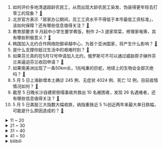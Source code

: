 1. 如何评价多地清退超龄农民工，从而出现大龄农民工染发、伪装得更年轻去打零工的现象？ [:link:](https://www.zhihu.com/question/531440955)
2. 北京官方表示「居家办公期间，员工工资水平不得低于本市最低工资标准」，该如何保障？还有哪些信息值得关注？ [:link:](https://www.zhihu.com/question/531473275)
3. 教育部要求 9 月起中小学生要学煮饭，制作 2~3 道家常菜，修理家电等，具有哪些积极意义？ [:link:](https://www.zhihu.com/question/531443999)
4. 韩国加入北约合作网络防御卓越中心，为首个亚洲国家，将产生什么影响？ [:link:](https://www.zhihu.com/question/531456439)
5. 是什么支撑你挺过生活中的艰难时刻？ [:link:](https://www.zhihu.com/question/530102091)
6. 如果芬兰真的在5月12号申请加入北约，俄罗斯可不可以通过威胁原子弹炸芬兰来逼迫芬兰收回申请？ [:link:](https://www.zhihu.com/question/531223027)
7. 如果南美洲出现了一条50km长，1兆吨重的巨蛇，地球上的生物会全部灭绝吗？ [:link:](https://www.zhihu.com/question/518609497)
8. 5 月 5 日上海新增本土确诊 245 例、无症状 4024 例、死亡 12 例，目前疫情情况如何？ [:link:](https://www.zhihu.com/question/531554861)
9. 截至 5 日晚长沙自建房倒塌事故共救出 10 名被困者，发现 26 名遇难者，还有哪些信息值得关注？ [:link:](https://www.zhihu.com/question/531501877)
10. 5 月 5 日美股三大指数大幅收跌，纳指重挫近 5 %创近两年来最大单日跌幅，可能是什么原因造成的？ [:link:](https://www.zhihu.com/question/531555435)
<details>
<summary>11 ~ 20</summary>

11. 表弟声称「别人骂你是狗，你特别生气，很可能是因为你的潜意识已经承认了自己是狗」，如何看待这种观点？ [:link:](https://www.zhihu.com/question/487889102)
12. 为什么张国荣在拍完《春光乍泄》后宣布不再和王家卫合作？ [:link:](https://www.zhihu.com/question/41854199)
13. 多地开展常态化核酸检测，会取代「大规模封控」吗？ [:link:](https://www.zhihu.com/question/531360707)
14. 游戏公司多益网络招聘称全司禁烟，吸烟者需戒烟后入职，如何看待这一要求，你还见过哪些奇怪的公司要求？ [:link:](https://www.zhihu.com/question/531470880)
15. 「麻烦了」「打扰了」等成为高频用语，表面客气实则疏离，「乙方心态」在生活中泛化反映了怎样的社会心理？ [:link:](https://www.zhihu.com/question/531431278)
16. 5 月 5 日北京新增本土感染「55+17」，目前疫情情况如何？ [:link:](https://www.zhihu.com/question/531554935)
17. 如何评价原神2.7版本延期每周补偿400原石? [:link:](https://www.zhihu.com/question/531511003)
18. 想跳槽，原公司却给了意想不到的超高涨薪，我该怎么办才好？ [:link:](https://www.zhihu.com/question/386004234)
19. 如何评价职业模特辞职改行开公交车 11 年？跨度较大的转行需要注意什么？ [:link:](https://www.zhihu.com/question/531404539)
20. 印度一架波音 737 降落时突发故障，致 17 人重伤，事故原因可能是什么？ [:link:](https://www.zhihu.com/question/531289746)
</details>
<details>
<summary>21 ~ 30</summary>

21. 为什么装修公司知道业主找了第三方监理就直接要求涨价或者中止合同？ [:link:](https://www.zhihu.com/question/269400900)
22. 受美国政府制裁消息影响，5 月 5 日海康威视跌停，公司回应希望获得公平公正的对待，哪些信息值得关注？ [:link:](https://www.zhihu.com/question/531426311)
23. 如何看待被俄军控制着的马里乌波尔市推行“俄化教育”,当地已有学校的语文、历史改成教授俄文和俄罗斯历史？ [:link:](https://www.zhihu.com/question/531369846)
24. 如何看待 Redmi K50 在发布一个半月后官网部分版本迎来 50 元的售价降幅？ [:link:](https://www.zhihu.com/question/530488909)
25. 如何评价「俄外长称希特勒有犹太人血统，以色列震怒：不可原谅！」？ [:link:](https://www.zhihu.com/question/531201726)
26. 为什么三体人不射落两个太阳打破不能稳定发展的宿命？ [:link:](https://www.zhihu.com/question/531234170)
27. 自学，刚学完黑马的js高级，总感觉还有很多没学，但是又不知道看啥，有些迷茫，求大佬们推荐? [:link:](https://www.zhihu.com/question/531104620)
28. 网上动辄就是清北复交毕业生年薪 50∽100 万，是真的吗？ [:link:](https://www.zhihu.com/question/531196159)
29. 美国再次加息了50个基点，美股大涨，这是什么逻辑？ [:link:](https://www.zhihu.com/question/531401437)
30. 有哪个瞬间，你特别想放弃考研？ [:link:](https://www.zhihu.com/question/486507979)
</details>
<details>
<summary>31 ~ 40</summary>

31. 5 月 3 日凌晨，江阴市周庄镇在核酸检测中发现多名核酸检测异常人员，目前当地疫情情况如何？ [:link:](https://www.zhihu.com/question/531184113)
32. 如何从逻辑上说明新冠病毒奥密克戎不是大号流感? [:link:](https://www.zhihu.com/question/526155418)
33. 生化环材是什么时候开始走下坡路变成天坑行业的？ [:link:](https://www.zhihu.com/question/527648364)
34. 为什么露营变得这么火？露营满足了年轻人什么心理？ [:link:](https://www.zhihu.com/question/492541701)
35. 作为豪门千金的王熙凤不识字，算不算是《红楼梦》的重大漏洞? [:link:](https://www.zhihu.com/question/529958251)
36. 游戏《明日方舟》中有哪些很有意义的话？ [:link:](https://www.zhihu.com/question/526277671)
37. 如何评价大学生自导自演的桌面实验电影《别叫我青年》，这反映出来当代青年的哪些状态？ [:link:](https://www.zhihu.com/question/531290903)
38. 光速不变原理是否正确？ [:link:](https://www.zhihu.com/question/531139351)
39. 美最新一批军援已抵乌边境，乌军将学习使用 M777 火炮，此批军援将对乌克兰局势带来哪些帮助？ [:link:](https://www.zhihu.com/question/529005646)
40. 5 月 5 日台湾新增本土新冠确诊病例 30035 例，目前当地疫情防控如何？ [:link:](https://www.zhihu.com/question/531448229)
</details>
<details>
<summary>41 ~ 50</summary>

41. 成年人必须要悟透哪些人性潜规则？ [:link:](https://www.zhihu.com/question/483436112)
42. 成年人如何补充日常所需营养？喝奶粉可以吗？是否有适合成人体质的奶粉推荐？ [:link:](https://www.zhihu.com/question/530276748)
43. 如何看待 2022 年 5 月 5 日 A 股全线大涨？ [:link:](https://www.zhihu.com/question/531449428)
44. 高三最后一个月心态炸了怎么办？ [:link:](https://www.zhihu.com/question/531279557)
45. 如何滴水不漏的学完C语言？ [:link:](https://www.zhihu.com/question/509091873)
46. 《知否？知否？应是绿肥红瘦》传达了什么样的价值观？是在宣扬重男轻女等封建思想吗？ [:link:](https://www.zhihu.com/question/508563865)
47. 怎么样才能找到就一个人自由上班，不需要考虑人际关系的工作，这种工作一般需要什么能力，工资多少? [:link:](https://www.zhihu.com/question/523329139)
48. 当下疫情形势严峻，当代年轻人的出路在哪里？ [:link:](https://www.zhihu.com/question/530605336)
49. Y9000P 2022 今年 618 价格会不会回到首发价？或者比首发价更低，优惠多？ [:link:](https://www.zhihu.com/question/531022813)
50. 毕业答辩的PPT应该包括哪些内容？ [:link:](https://www.zhihu.com/question/278377428)
</details><details>
<summary>bilibili</summary>

1. 《不被大风吹倒》：莫言写给青年朋友的一封信 [:link:](//www.bilibili.com/video/BV1A44y1u7PF)
2. 小 龙 虾 串 天 花 板 [:link:](//www.bilibili.com/video/BV1WT4y1k7CJ)
3. 当UP主成为网课老师，用随机来的PPT上课翻车了！！ [:link:](//www.bilibili.com/video/BV12T4y1r7Zx)
4. “快停车，我憋不住了” [:link:](//www.bilibili.com/video/BV1QT4y1z7mG)
5. 娇妻文学：女性情感致幻剂 [:link:](//www.bilibili.com/video/BV1Ai4y1U7ZX)
6. 甄嬛：皇上萨日朗！！！ [:link:](//www.bilibili.com/video/BV1v44y137qK)
7. 《明日方舟》EP - Bluish Light [:link:](//www.bilibili.com/video/BV1AY411A7jB)
8. 《一个青年的青年节》 [:link:](//www.bilibili.com/video/BV1dY411w7G3)
9. 《武林外传》更新了！！！——后院场景 [:link:](//www.bilibili.com/video/BV1DT4y1r7c9)
10. 【骚男】一个决定：我要停播了 [:link:](//www.bilibili.com/video/BV1hS4y1w73j)
<details>
<summary>11 ~ 20</summary>

11. Chronos _ Cepheid【Ike Eveland Cover】 [:link:](//www.bilibili.com/video/BV1Rv4y1K7Hi)
12. 【嘉然】什么？！我竟然进入了循环……？？？ [:link:](//www.bilibili.com/video/BV1ZR4y1P7EE)
13. 一键蒸发7000血的套路！对手：我去！外挂！！！【有点骚东西】 [:link:](//www.bilibili.com/video/BV1B3411P7JU)
14. 卧槽…买到真货了！！ [:link:](//www.bilibili.com/video/BV1sZ4y1y7Dr)
15. 【没啥用科技】智能眼镜 见所未见 [:link:](//www.bilibili.com/video/BV1da411a7vU)
16. 【直播录像】王俊凯的表演，就跟他的刘海一样 [:link:](//www.bilibili.com/video/BV1eU4y1U7vs)
17. 龙的尾巴肉！居然被我还原出来了！！！ [:link:](//www.bilibili.com/video/BV14F411T71e)
18. 林俊杰查房PDD，史上最尴尬事件 [:link:](//www.bilibili.com/video/BV1CY4y1k77o)
19. 塞拉斯：你们报考传媒大学学表演，就是为了抓我是吧！？ [:link:](//www.bilibili.com/video/BV1634y1a7mB)
20. 直女营业，虽直但香 [:link:](//www.bilibili.com/video/BV17u411C7Uf)
</details>
<details>
<summary>21 ~ 30</summary>

21. 谢谢，同桌已经在超进化了 [:link:](//www.bilibili.com/video/BV1Zv4y1N7tZ)
22. 一口气肝到爆炸！爆枪突击的结局竟如此荒诞！ [:link:](//www.bilibili.com/video/BV1Ja411a7Mi)
23. 千......千里走单骑! [:link:](//www.bilibili.com/video/BV1WB4y117XU)
24. 优 雅 至 极 [:link:](//www.bilibili.com/video/BV16F411T7QR)
25. 【罗翔】蛤蟆先生在朋友帮助下走出虚荣，让我想到我自己《柳林风声》读后感 [:link:](//www.bilibili.com/video/BV1aF411j7YW)
26. 偷吃东西时被老师叫起来回答问题 [:link:](//www.bilibili.com/video/BV1N44y1u7uE)
27. 当中国军队开始剿灭丧尸…… [:link:](//www.bilibili.com/video/BV1mY411w7nV)
28. 《神 之 一 手》 [:link:](//www.bilibili.com/video/BV1nA4y1Q7Uq)
29. 为什么我不谈恋爱 [:link:](//www.bilibili.com/video/BV16Y4y1k7do)
30. 不写作业会被奥特曼打死哦【阅片无数Ⅱ 43】 [:link:](//www.bilibili.com/video/BV1b34y1a7Kh)
</details>
<details>
<summary>31 ~ 40</summary>

31. 【原神剧场】性 转 相 机（3.0） [:link:](//www.bilibili.com/video/BV1FB4y127Vc)
32. 【中文配音】间谍过家家！阿妮亚好兴奋！（鱼冻x多多） [:link:](//www.bilibili.com/video/BV1sS4y1w7j5)
33. 五一假期第二天，明天离开。 [:link:](//www.bilibili.com/video/BV1hF411T7nW)
34. Ohhhh！鲜浓的汁水er，爆了一嘴er！ [:link:](//www.bilibili.com/video/BV1VR4y1N7pG)
35. 【医学博士】一个月不扫地会怎样？ I  活捉600W只螨虫！ [:link:](//www.bilibili.com/video/BV11T4y1r7mi)
36. 斥巨资做了100只“一口辣入魂”小龙虾拌面，这也太过瘾啦！！！ [:link:](//www.bilibili.com/video/BV1d3411P7F1)
37. 不 要 给 天 津 蘑 菇 通 电 [:link:](//www.bilibili.com/video/BV19Y4y1t7QC)
38. 穿搭 ，但是渐变色 [:link:](//www.bilibili.com/video/BV1n44y1376N)
39. 沈腾亲姐长这样？姐弟俩画风差太大！！ [:link:](//www.bilibili.com/video/BV1fr4y1b7J3)
40. 别轻易在网上学做蛋糕 [:link:](//www.bilibili.com/video/BV1dY4y1t769)
</details>
<details>
<summary>41 ~ 50</summary>

41. 我和闺蜜交换身体！！！结果居然… [:link:](//www.bilibili.com/video/BV1kZ4y1y7CV)
42. 下雨天吃街边排档，炸鸡芝士排骨，每道菜都是热量炸弹！无广试吃员 [:link:](//www.bilibili.com/video/BV1uA4y1Q7br)
43. 【原创分镜动画】Eyes that Watch the World [:link:](//www.bilibili.com/video/BV1W541127zq)
44. 假如，让你扮演黑社会.... [:link:](//www.bilibili.com/video/BV1dF411T7Eq)
45. CSGO：逐渐上头 （戒赌视频） [:link:](//www.bilibili.com/video/BV18S4y1w7VE)
46. 当我的世界玩家变得「缺胳膊少腿」!!？ [:link:](//www.bilibili.com/video/BV1mr4y1b7QG)
47. 所以我年少时的故事里，主角一直都是他 [:link:](//www.bilibili.com/video/BV1iY411A7e1)
48. 可能是全网首个外交官版《本草纲目》毽子操 [:link:](//www.bilibili.com/video/BV1EF411T7Qc)
49. 环华骑行四万公里，自己露营做饭所有装备只需要一辆自行车，看看我都带了什么 [:link:](//www.bilibili.com/video/BV1aa411e7Aa)
50. 【阿尼亚】爹地，我宣布个事！ [:link:](//www.bilibili.com/video/BV1jL4y1c71b)
</details>
<details>
<summary>51 ~ 60</summary>

51. 想象过无数种跟“底勒舍丝”说再见的场景，今天终于来了... [:link:](//www.bilibili.com/video/BV1R34y1a74x)
52. 当我参加婚礼时 [:link:](//www.bilibili.com/video/BV1au411r7X6)
53. 懊恼，悔恨 [:link:](//www.bilibili.com/video/BV1Cu411r7mY)
54. 终于找到了芒果的正确打开方式!!! [:link:](//www.bilibili.com/video/BV153411K7H5)
55. 【有我×周深】谨以此歌献给一代代不负时代重托的中国青年。 [:link:](//www.bilibili.com/video/BV1vL4y1c7EL)
56. 装   机 [:link:](//www.bilibili.com/video/BV1dS4y187tr)
57. 当我们需要不断战胜怪物才能逃离「电梯间」？！ [:link:](//www.bilibili.com/video/BV14Z4y1y7oc)
58. 夏洛特：让你们见识什么叫真正的线霸！ [:link:](//www.bilibili.com/video/BV1z5411R7oV)
59. 大老虎闹脾气！俄罗斯人：手动闭嘴 [:link:](//www.bilibili.com/video/BV1Zv4y1N7D9)
60. 回应 [:link:](//www.bilibili.com/video/BV1Tv4y1K7Da)
</details>
<details>
<summary>61 ~ 70</summary>

61. 抓到一个少门牙的女生拍 《我是大哥大》超可爱的 [:link:](//www.bilibili.com/video/BV1aL4y1c7MH)
62. 【散人】离谱！在i wanna里找到对象？ [:link:](//www.bilibili.com/video/BV1PR4y1N7FC)
63. 这…师出同门？ [:link:](//www.bilibili.com/video/BV1Ka411e7PH)
64. 巨大皇金鲍，鲍鱼中的劳斯莱斯，吃一个就饱了 [:link:](//www.bilibili.com/video/BV1vU4y1U7nJ)
65. 从此，揍儿子都将充满仪式感！ [:link:](//www.bilibili.com/video/BV1934y1a7tx)
66. 海贼王为什么这么火？一口气看完海贼王发展史！尾田荣一郎4年创作史，ONEPIECE创作的前世今生！ [:link:](//www.bilibili.com/video/BV1tS4y1w7YY)
67. 妈妈们干的那些事 [:link:](//www.bilibili.com/video/BV19a411a7PM)
68. 融入广东到底有多难？ [:link:](//www.bilibili.com/video/BV1aF411T7ip)
69. 【明日方舟】“愚人号”SN-1~10平民全关卡低配攻略！(含EX关)阵容平民+低练度+语音详解的愉悦攻略！（更新中）《明日方舟》|魔法Zc目录 [:link:](//www.bilibili.com/video/BV1BA4y1D7HV)
70. 给加油站做了6个加油打气机器人 [:link:](//www.bilibili.com/video/BV1wB4y117Xs)
</details>
<details>
<summary>71 ~ 80</summary>

71. 【4K60FPS】华语群星《明天会更好》大合唱神曲！五四青年站起来！ [:link:](//www.bilibili.com/video/BV1sa411a73J)
72. 借用各位5分钟，让我们一起搞一个贼有趣的项目! [:link:](//www.bilibili.com/video/BV1vr4y1b7RA)
73. 【吸奇侠】《教父》黑手党如何处决叛徒？全是细节！ 09 [:link:](//www.bilibili.com/video/BV1HY411A7xK)
74. 顶级预判+国服走位？ [:link:](//www.bilibili.com/video/BV1pa411a7Mj)
75. 【野生人类图鉴】老倒霉蛋了【妈见打】 [:link:](//www.bilibili.com/video/BV1P44y1u7e7)
76. 不要“做”挑战？（第十五期） [:link:](//www.bilibili.com/video/BV1aL4y1c7Wo)
77. 【最吓人赛车】几十个观众被斩首，冠军无视尸体照样领奖 [:link:](//www.bilibili.com/video/BV1YY4y1k7wH)
78. 【明日方舟】艾丽妮快骂我!!!!🤤 [:link:](//www.bilibili.com/video/BV11S4y187pY)
79. 我死了以后渣男抱着我的棺材不放手…… [:link:](//www.bilibili.com/video/BV1J44y137vW)
80. 【时代少年团】陪你长大全记录-张真源《花间来客》篇 [:link:](//www.bilibili.com/video/BV1w34y1Y7rv)
</details>
<details>
<summary>81 ~ 90</summary>

81. 你们上课打卡签到用的钉钉就是他做的！ [:link:](//www.bilibili.com/video/BV1EY4y1k7MM)
82. 【Luca Kaneshiro】你在我的店铺里做什么？！【熟】 [:link:](//www.bilibili.com/video/BV1F44y1u7cH)
83. 【阿斗】爆肝4个月，世界评分最高的电视剧一次看爽！详细解说《绝命毒师》1-5季 [:link:](//www.bilibili.com/video/BV1b44y1g7UD)
84. 【Mysta Rias】小心，他在朝你的心脏开枪【高燃剪辑/VALORANT】 [:link:](//www.bilibili.com/video/BV1GY4y1b7Ah)
85. 间谍过家家/黄昏cos/“居然要我7天之内生孩子？” [:link:](//www.bilibili.com/video/BV1eB4y1176b)
86. b站首个学生时代最全攻略！选科/择校/专业/职业/读研/地区选择方法论大集合！ [:link:](//www.bilibili.com/video/BV1yr4y1b71Q)
87. 【原神】摒弃光明 黑暗降临 原神启动！ [:link:](//www.bilibili.com/video/BV14F411T7wd)
88. 不可思议的“噗噗船”，点燃蜡烛就能让小船前行，你知道原理吗？ [:link:](//www.bilibili.com/video/BV1FZ4y127VB)
89. “就那么一瞬间，手就炸没了” [:link:](//www.bilibili.com/video/BV1R34y187iW)
90. 因为赌博被人骗到他国？被他们掏心掏肺的对待！ [:link:](//www.bilibili.com/video/BV1P44y1u7WQ)
</details>
<details>
<summary>91 ~ 100</summary>

91. 这几个宝藏要记好哦 [:link:](//www.bilibili.com/video/BV1PY4y1C7g4)
92. 【1818黄金眼】走过的每一步都算数 “帅农鸟哥”如何越努力越舒服 [:link:](//www.bilibili.com/video/BV1Z3411P7so)
93. 一句话回怼语言暴力！ [:link:](//www.bilibili.com/video/BV1oY4y1k7z4)
94. 啊～这自由的笑容！！！ [:link:](//www.bilibili.com/video/BV1Zu41167NP)
95. 剧TOP：谋杀！外遇！全程高能！经典美剧《绝望主妇》第一回 [:link:](//www.bilibili.com/video/BV1dA4y1D7f4)
96. 你几岁？~8岁  这**是8岁？提前育苗了？ [:link:](//www.bilibili.com/video/BV1S3411K7ui)
97. 龙拳完整版！来了！ [:link:](//www.bilibili.com/video/BV1GY4y1C7Ka)
98. 谷歌学术镜像，一位外国教授修改200多篇中国学生写的英文论文后，发表的一篇详细指导中国学生如何写英文论文的论文... [:link:](//www.bilibili.com/video/BV1jF411u7NZ)
99. 没有感情，全是技巧 [:link:](//www.bilibili.com/video/BV1SR4y1w7Xv)
100. 【五四青年节/原创手书】我 有 笔 如 刀 [:link:](//www.bilibili.com/video/BV1Eu411C7Qc)
</details></details>